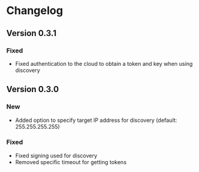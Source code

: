 # Changelog

## Version 0.3.1

### Fixed

* Fixed authentication to the cloud to obtain a token and key when using discovery

## Version 0.3.0

### New

* Added option to specify target IP address for discovery (default: 255.255.255.255)

### Fixed

* Fixed signing used for discovery
* Removed specific timeout for getting tokens
